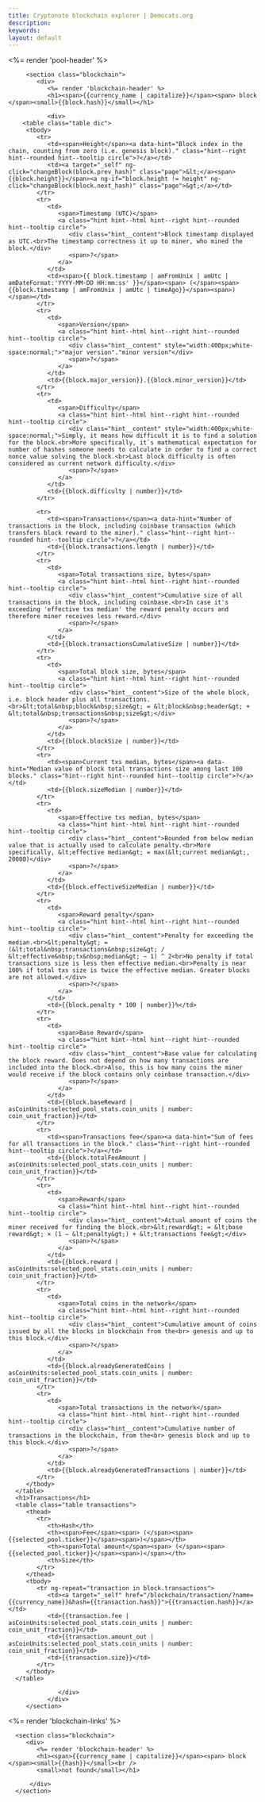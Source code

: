 ```yaml
---
title: Cryptonote blockchain explorer | Democats.org
description: 
keywords: 
layout: default
---
```


<div ng-controller="BlockDetailsCtl">

   <%= render 'pool-header' %>
   
<div class="container">
   <noscript></noscript>

   <div class="main-app-container" ng-if="block">

         <section class="blockchain">
            <div>
               <%= render 'blockchain-header' %>
               <h1><span>{{currency_name | capitalize}}</span><span> block </span><small>{{block.hash}}</small></h1>

               <div>
        <table class="table dic">
         <tbody>
            <tr>
               <td><span>Height</span><a data-hint="Block index in the chain, counting from zero (i.e. genesis block)." class="hint--right hint--rounded hint--tooltip circle">?</a></td>
               <td><a target="_self" ng-click="changeBlock(block.prev_hash)" class="page">&lt;</a><span>{{block.height}}</span><a ng-if="block.height != height" ng-click="changeBlock(block.next_hash)" class="page">&gt;</a></td>
            </tr>
            <tr>
               <td>
                  <span>Timestamp (UTC)</span>
                  <a class="hint hint--html hint--right hint--rounded hint--tooltip circle">
                     <div class="hint__content">Block timestamp displayed as UTC.<br>The timestamp correctness it up to miner, who mined the block.</div>
                     <span>?</span>
                  </a>
               </td>
               <td><span>{{ block.timestamp | amFromUnix | amUtc | amDateFormat:'YYYY-MM-DD HH:mm:ss' }}</span><span> (</span><span>{{block.timestamp | amFromUnix | amUtc | timeAgo}}</span><span>)</span></td>
            </tr>
            <tr>
               <td>
                  <span>Version</span>
                  <a class="hint hint--html hint--right hint--rounded hint--tooltip circle">
                     <div class="hint__content" style="width:400px;white-space:normal;">"major version"."minor version"</div>
                     <span>?</span>
                  </a>
               </td>
               <td>{{block.major_version}}.{{block.minor_version}}</td>
            </tr>
            <tr>
               <td>
                  <span>Difficulty</span>
                  <a class="hint hint--html hint--right hint--rounded hint--tooltip circle">
                     <div class="hint__content" style="width:400px;white-space:normal;">Simply, it means how difficult it is to find a solution for the block.<br>More specifically, it`s mathematical expectation for number of hashes someone needs to calculate in order to find a correct nonce value solving the block.<br>Last block difficulty is often considered as current network difficulty.</div>
                     <span>?</span>
                  </a>
               </td>
               <td>{{block.difficulty | number}}</td>
            </tr>
<!--
            <tr>
               <td>
                  <span>Orphan</span>
                  <a class="hint hint--html hint--right hint--rounded hint--tooltip circle">
                     <div class="hint__content" style="width:400px;white-space:normal;">True, if the block belongs to an alternative chain.<br>In such case all the transactions, excluding coinbase, are removed from the block back to transaction pool to be included in another block. It means there is no reward for the miner.</div>
                     <span>?</span>
                  </a>
               </td>
               <td>{{block.orphan_status ? "yes" : "no"}}</td>
            </tr>
//-->
            <tr>
               <td><span>Transactions</span><a data-hint="Number of transactions in the block, including coinbase transaction (which transfers block reward to the miner)." class="hint--right hint--rounded hint--tooltip circle">?</a></td>
               <td>{{block.transactions.length | number}}</td>
            </tr>
            <tr>
               <td>
                  <span>Total transactions size, bytes</span>
                  <a class="hint hint--html hint--right hint--rounded hint--tooltip circle">
                     <div class="hint__content">Cumulative size of all transactions in the block, including coinbase.<br>In case it's exceeding 'effective txs median' the reward penalty occurs and therefore miner receives less reward.</div>
                     <span>?</span>
                  </a>
               </td>
               <td>{{block.transactionsCumulativeSize | number}}</td>
            </tr>
            <tr>
               <td>
                  <span>Total block size, bytes</span>
                  <a class="hint hint--html hint--right hint--rounded hint--tooltip circle">
                     <div class="hint__content">Size of the whole block, i.e. block header plus all transactions.<br>&lt;total&nbsp;block&nbsp;size&gt; = &lt;block&nbsp;header&gt; + &lt;total&nbsp;transactions&nbsp;size&gt;</div>
                     <span>?</span>
                  </a>
               </td>
               <td>{{block.blockSize | number}}</td>
            </tr>
            <tr>
               <td><span>Current txs median, bytes</span><a data-hint="Median value of block total transactions size among last 100 blocks." class="hint--right hint--rounded hint--tooltip circle">?</a></td>
               <td>{{block.sizeMedian | number}}</td>
            </tr>
            <tr>
               <td>
                  <span>Effective txs median, bytes</span>
                  <a class="hint hint--html hint--right hint--rounded hint--tooltip circle">
                     <div class="hint__content">Bounded from below median value that is actually used to calculate penalty.<br>More specifically, &lt;effective median&gt; = max(&lt;current median&gt;, 20000)</div>
                     <span>?</span>
                  </a>
               </td>
               <td>{{block.effectiveSizeMedian | number}}</td>
            </tr>
            <tr>
               <td>
                  <span>Reward penalty</span>
                  <a class="hint hint--html hint--right hint--rounded hint--tooltip circle">
                     <div class="hint__content">Penalty for exceeding the median.<br>&lt;penalty&gt; = (&lt;total&nbsp;transactions&nbsp;size&gt; / &lt;effective&nbsp;tx&nbsp;median&gt; − 1) ^ 2<br>No penalty if total transactions size is less then effective median.<br>Penalty is near 100% if total txs size is twice the effective median. Greater blocks are not allowed.</div>
                     <span>?</span>
                  </a>
               </td>
               <td>{{block.penalty * 100 | number}}%</td>
            </tr>
            <tr>
               <td>
                  <span>Base Reward</span>
                  <a class="hint hint--html hint--right hint--rounded hint--tooltip circle">
                     <div class="hint__content">Base value for calculating the block reward. Does not depend on how many transactions are included into the block.<br>Also, this is how many coins the miner would receive if the block contains only coinbase transaction.</div>
                     <span>?</span>
                  </a>
               </td>
               <td>{{block.baseReward | asCoinUnits:selected_pool_stats.coin_units | number: coin_unit_fraction}}</td>
            </tr>
            <tr>
               <td><span>Transactions fee</span><a data-hint="Sum of fees for all transactions in the block." class="hint--right hint--rounded hint--tooltip circle">?</a></td>
               <td>{{block.totalFeeAmount | asCoinUnits:selected_pool_stats.coin_units | number: coin_unit_fraction}}</td>
            </tr>
            <tr>
               <td>
                  <span>Reward</span>
                  <a class="hint hint--html hint--right hint--rounded hint--tooltip circle">
                     <div class="hint__content">Actual amount of coins the miner received for finding the block.<br>&lt;reward&gt; = &lt;base reward&gt; × (1 − &lt;penalty&gt;) + &lt;transactions fee&gt;</div>
                     <span>?</span>
                  </a>
               </td>
               <td>{{block.reward | asCoinUnits:selected_pool_stats.coin_units | number: coin_unit_fraction}}</td>
            </tr>
            <tr>
               <td>
                  <span>Total coins in the network</span>
                  <a class="hint hint--html hint--right hint--rounded hint--tooltip circle">
                     <div class="hint__content">Cumulative amount of coins issued by all the blocks in blockchain from the<br> genesis and up to this block.</div>
                     <span>?</span>
                  </a>
               </td>
               <td>{{block.alreadyGeneratedCoins | asCoinUnits:selected_pool_stats.coin_units | number: coin_unit_fraction}}</td>
            </tr>
            <tr>
               <td>
                  <span>Total transactions in the network</span>
                  <a class="hint hint--html hint--right hint--rounded hint--tooltip circle">
                     <div class="hint__content">Cumulative number of transactions in the blockchain, from the<br> genesis block and up to this block.</div>
                     <span>?</span>
                  </a>
               </td>
               <td>{{block.alreadyGeneratedTransactions | number}}</td>
            </tr>
         </tbody>
      </table>
      <h1>Transactions</h1>
      <table class="table transactions">
         <thead>
            <tr>
               <th>Hash</th>
               <th><span>Fee</span><span> (</span><span>{{selected_pool.ticker}}</span><span>)</span></th>
               <th><span>Total amount</span><span> (</span><span>{{selected_pool.ticker}}</span><span>)</span></th>
               <th>Size</th>
            </tr>
         </thead>
         <tbody>
            <tr ng-repeat="transaction in block.transactions">
               <td><a target="_self" href="/blockchain/transaction/?name={{currency_name}}&hash={{transaction.hash}}">{{transaction.hash}}</a></td>
               <td>{{transaction.fee | asCoinUnits:selected_pool_stats.coin_units | number: coin_unit_fraction}}</td>
               <td>{{transaction.amount_out | asCoinUnits:selected_pool_stats.coin_units | number: coin_unit_fraction}}</td>
               <td>{{transaction.size}}</td>
            </tr>
         </tbody>
      </table>

                  </div>
               </div>
         </section>
   </div>

   <div class="main-app-container" ng-if="!block">
      <%= render 'blockchain-links' %>

      <section class="blockchain">
         <div>
            <%= render 'blockchain-header' %>
            <h1><span>{{currency_name | capitalize}}</span><span> block </span><small>{{hash}}</small><br />
            <small>not found</small></h1>

          </div>
      </section>
   </div>

</div>

</div>

<script src="/js/scripts.js"></script>
<script src="/js/app.js"></script>
